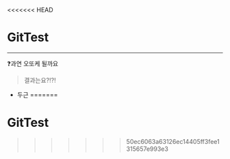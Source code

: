 <<<<<<< HEAD
# GitTest
---
❓과연 오또케 될까요
> 결과는요?!?!
- 두근
=======
# GitTest

>>>>>>> 50ec6063a63126ec14405ff3fee1315657e993e3
